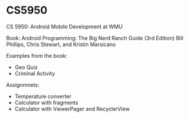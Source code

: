 # CS5950
CS 5950: Android Mobile Development at WMU

Book: Android Programming: The Big Nerd Ranch Guide (3rd Edition)
Bill Phillips, Chris Stewart, and Kristin Marsicano

Examples from the book:
* Geo Quiz
* Criminal Activity 

Assignmnets: 
* Temperature converter
* Calculator with fragments
* Calculator with ViewerPager and RecyclerView
